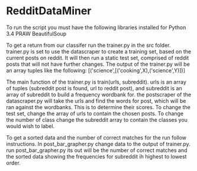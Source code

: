 # RedditDataMiner
To run the script you must have the following libraries installed for Python 3.4
  PRAW
  BeautifulSoup
  
To get a return from our classifer run the trainer.py in the src folder.
trainer.py is set to use the datascraper to create a training set, based on the current posts on reddit.
It will then run a static test set, comprised of reddit posts that will not have further changes.
The output of the trainer.py will be an array tuples like the following:
  [('science',[('cooking',X),('science',Y)])]

The main function of the trainer.py is train(urls, subreddit).
urls is an array of tuples (subreddit post is found, url to reddit post), and subreddit is an array of subreddit to build a frequency wordbank for.
the postscraper of the datascraper.py will take the urls and find the words for post, which will be ran against the wordbanks.
This is to determine their scores.
To change the test set, change the array of urls to contain the chosen posts.
To change the number of class change the subreddit array to contain the classes you would wish to label.

To get a sorted data and the number of correct matches for the run follow instructions.
In post_bar_grapher.py change data to the output of trainer.py. run post_bar_grapher.py
its out will be the number of correct matches and the sorted data showing the frequencies for subreddit ih highest to lowest order.
